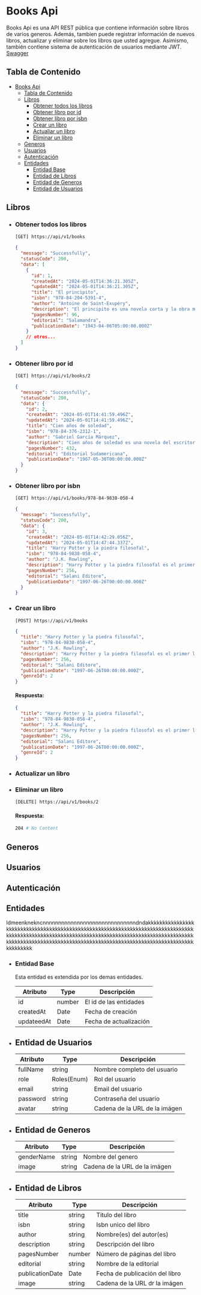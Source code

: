 # Books Api

Books Api es una API REST pública que contiene información sobre libros de varios generos. Además, tambien puede registrar información de nuevos libros, actualizar y eliminar sobre los libros que usted agregue. Asimismo, también contiene sistema de autenticación de usuarios mediante JWT.
[Swagger](https://api/v1/swagger)

## Tabla de Contenido

- [Books Api](#books-api)
  - [Tabla de Contenido](#tabla-de-contenido)
  - [Libros](#libros)
    - [Obtener todos los libros](#obtener-todos-los-libros)
    - [Obtener libro por id](#obtener-libro-por-id)
    - [Obtener libro por isbn](#obtener-libro-por-isbn)
    - [Crear un libro](#crear-un-libro)
    - [Actualiar un libro](#actualiar-un-libro)
    - [Eliminar un libro](#eliminar-un-libro)
  - [Generos](#generos)
  - [Usuarios](#usuarios)
  - [Autenticación](#autenticación)
  - [Entidades](#entidades)
    - [Entidad Base](#entidad-base)
    - [Entidad de Libros](#entidad-de-libros)
    - [Entidad de Generos](#entidad-de-generos)
    - [Entidad de Usuarios](#entidad-de-usuarios)

## Libros

- ### Obtener todos los libros
  ```bash
  [GET] https://api/v1/books
  ```
  ```json
  {
    "message": "Successfully",
    "statusCode": 200,
    "data": [
      {
        "id": 1,
        "createdAt": "2024-05-01T14:36:21.305Z",
        "updatedAt": "2024-05-01T14:36:21.305Z",
        "title": "El principito",
        "isbn": "978-84-204-5391-4",
        "author": "Antoine de Saint-Exupéry",
        "description": "El principito es una novela corta y la obra más famosa del escritor y aviador francés Antoine de Saint-Exupéry.",
        "pagesNumber": 96,
        "editorial": "Salamandra",
        "publicationDate": "1943-04-06T05:00:00.000Z"
      }
      // otros...
    ]
  }
  ```
- ### Obtener libro por id
  ```bash
  [GET] https://api/v1/books/2
  ```
  ```json
  {
    "message": "Successfully",
    "statusCode": 200,
    "data": {
      "id": 2,
      "createdAt": "2024-05-01T14:41:59.496Z",
      "updatedAt": "2024-05-01T14:41:59.496Z",
      "title": "Cien años de soledad",
      "isbn": "978-84-376-2312-1",
      "author": "Gabriel García Márquez",
      "description": "Cien años de soledad es una novela del escritor colombiano Gabriel García Márquez, ganador del Premio Nobel de Literatura en 1982.",
      "pagesNumber": 432,
      "editorial": "Editorial Sudamericana",
      "publicationDate": "1967-05-30T00:00:00.000Z"
    }
  }
  ```
- ### Obtener libro por isbn
  ```bash
  [GET] https://api/v1/books/978-84-9838-058-4
  ```
  ```json
  {
    "message": "Successfully",
    "statusCode": 200,
    "data": {
      "id": 3,
      "createdAt": "2024-05-01T14:42:29.056Z",
      "updatedAt": "2024-05-01T14:47:44.337Z",
      "title": "Harry Potter y la piedra filosofal",
      "isbn": "978-84-9838-058-4",
      "author": "J.K. Rowling",
      "description": "Harry Potter y la piedra filosofal es el primer libro de la serie Harry Potter escrita por la autora británica J.K. Rowling.",
      "pagesNumber": 256,
      "editorial": "Salani Editore",
      "publicationDate": "1997-06-26T00:00:00.000Z"
    }
  }
  ```
- ### Crear un libro

  ```bash
  [POST] https://api/v1/books
  ```

  ```json
  {
    "title": "Harry Potter y la piedra filosofal",
    "isbn": "978-84-9838-058-4",
    "author": "J.K. Rowling",
    "description": "Harry Potter y la piedra filosofal es el primer libro de la serie Harry Potter escrita por la autora británica J.K. Rowling.",
    "pagesNumber": 256,
    "editorial": "Salani Editore",
    "publicationDate": "1997-06-26T00:00:00.000Z",
    "genreId": 2
  }
  ```

  #### Respuesta:

  ```json
  {
    "title": "Harry Potter y la piedra filosofal",
    "isbn": "978-84-9838-058-4",
    "author": "J.K. Rowling",
    "description": "Harry Potter y la piedra filosofal es el primer libro de la serie Harry Potter escrita por la autora británica J.K. Rowling.",
    "pagesNumber": 256,
    "editorial": "Salani Editore",
    "publicationDate": "1997-06-26T00:00:00.000Z",
    "genreId": 2
  }
  ```

- ### Actualizar un libro
- ### Eliminar un libro
  ```bash
  [DELETE] https://api/v1/books/2
  ```
  #### Respuesta:
  ```bash
  204 # No Content
  ```

## Generos

## Usuarios

## Autenticación

## Entidades

ldmeenknekncnnnnnnnnnnnnnnnnnnnnnnnnnnnnnndndakkkkkkkkkkkkkkkkkkkkkkkkkkkkkkkkkkkkkkkkkkkkkkkkkkkkkkkkkkkkkkkkkkkkkkkkkkkkkkkkkkkkkkkkkkkkkkkkkkkkkkkkkkkkkkkkkkkkkkkkkkkkkkkkkkkkkkkkkkkkkkkkkkkkkkkkkkkkkkkkkkkkkkkkkkkkkkkkkkkkkkkkkkkkkkkkkkkkkkkkkkkkkkkkkkkkkkkkkkkk

- ### Entidad Base

  Esta entidad es extendida por los demas entidades.

  | Atributo   | Type   | Descripción            |
  | ---------- | ------ | ---------------------- |
  | id         | number | El id de las entidades |
  | createdAt  | Date   | Fecha de creación      |
  | updateedAt | Date   | Fecha de actualización |

- ## Entidad de Usuarios

  | Atributo | Type        | Descripción                   |
  | -------- | ----------- | ----------------------------- |
  | fullName | string      | Nombre completo del usuario   |
  | role     | Roles(Enum) | Rol del usuario               |
  | email    | string      | Email del usuario             |
  | password | string      | Contraseña del usuario        |
  | avatar   | string      | Cadena de la URL de la imágen |

- ## Entidad de Generos

  | Atributo   | Type   | Descripción                   |
  | ---------- | ------ | ----------------------------- |
  | genderName | string | Nombre del genero             |
  | image      | string | Cadena de la URL de la imágen |

- ## Entidad de Libros

  | Atributo        | Type   | Descripción                    |
  | --------------- | ------ | ------------------------------ |
  | title           | string | Titulo del libro               |
  | isbn            | string | Isbn unico del libro           |
  | author          | string | Nombre(es) del autor(es)       |
  | description     | string | Descripción del libro          |
  | pagesNumber     | number | Número de páginas del libro    |
  | editorial       | string | Nombre de la editorial         |
  | publicationDate | Date   | Fecha de publicación del libro |
  | image           | string | Cadena de la URL dr la imágen  |
